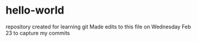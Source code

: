 # hello-world
repository created for learning git
Made edits to this file on Wednesday Feb 23 to capture my commits
